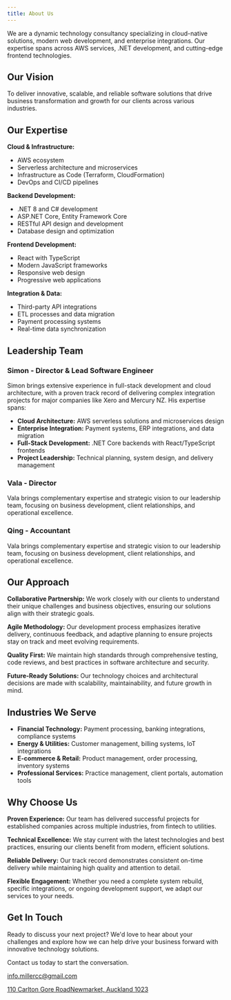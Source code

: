 ```yaml
---
title: About Us
---
```


We are a dynamic technology consultancy specializing in cloud-native solutions, modern web development, and enterprise integrations. Our expertise spans across AWS services, .NET development, and cutting-edge frontend technologies.

## Our Vision

To deliver innovative, scalable, and reliable software solutions that drive business transformation and growth for our clients across various industries.

## Our Expertise

**Cloud & Infrastructure:**
- AWS ecosystem
- Serverless architecture and microservices
- Infrastructure as Code (Terraform, CloudFormation)
- DevOps and CI/CD pipelines

**Backend Development:**
- .NET 8 and C# development
- ASP.NET Core, Entity Framework Core
- RESTful API design and development
- Database design and optimization

**Frontend Development:**
- React with TypeScript
- Modern JavaScript frameworks
- Responsive web design
- Progressive web applications

**Integration & Data:**
- Third-party API integrations
- ETL processes and data migration
- Payment processing systems
- Real-time data synchronization

## Leadership Team

### Simon - Director & Lead Software Engineer

Simon brings extensive experience in full-stack development and cloud architecture, with a proven track record of delivering complex integration projects for major companies like Xero and Mercury NZ. His expertise spans:

- **Cloud Architecture:** AWS serverless solutions and microservices design
- **Enterprise Integration:** Payment systems, ERP integrations, and data migration
- **Full-Stack Development:** .NET Core backends with React/TypeScript frontends
- **Project Leadership:** Technical planning, system design, and delivery management

### Vala - Director

Vala brings complementary expertise and strategic vision to our leadership team, focusing on business development, client relationships, and operational excellence.

### Qing - Accountant

Vala brings complementary expertise and strategic vision to our leadership team, focusing on business development, client relationships, and operational excellence.

## Our Approach

**Collaborative Partnership:** We work closely with our clients to understand their unique challenges and business objectives, ensuring our solutions align with their strategic goals.

**Agile Methodology:** Our development process emphasizes iterative delivery, continuous feedback, and adaptive planning to ensure projects stay on track and meet evolving requirements.

**Quality First:** We maintain high standards through comprehensive testing, code reviews, and best practices in software architecture and security.

**Future-Ready Solutions:** Our technology choices and architectural decisions are made with scalability, maintainability, and future growth in mind.

## Industries We Serve

- **Financial Technology:** Payment processing, banking integrations, compliance systems
- **Energy & Utilities:** Customer management, billing systems, IoT integrations
- **E-commerce & Retail:** Product management, order processing, inventory systems
- **Professional Services:** Practice management, client portals, automation tools

## Why Choose Us

**Proven Experience:** Our team has delivered successful projects for established companies across multiple industries, from fintech to utilities.

**Technical Excellence:** We stay current with the latest technologies and best practices, ensuring our clients benefit from modern, efficient solutions.

**Reliable Delivery:** Our track record demonstrates consistent on-time delivery while maintaining high quality and attention to detail.

**Flexible Engagement:** Whether you need a complete system rebuild, specific integrations, or ongoing development support, we adapt our services to your needs.

## Get In Touch

Ready to discuss your next project? We'd love to hear about your challenges and explore how we can help drive your business forward with innovative technology solutions.

Contact us today to start the conversation.

info.millercc@gmail.com

[110 Carlton Gore RoadNewmarket, Auckland 1023](https://share.google/Of6EGOMgVErdUHPa9)